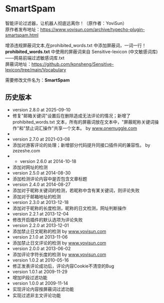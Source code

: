# SmartSpam
智能评论过滤器，让机器人彻底远离你！（原作者：YoviSun）<br>
原作者发布地址：https://www.yovisun.com/archive/typecho-plugin-smartspam.html


增添违规屏蔽词文本,在prohibited_words.txt 中添加屏蔽词，一词一行！<br>
**prohibited_words.txt** 中使用的屏蔽词来自 Sensitive-lexicon (中文敏感词库)——网易前端过滤敏感词库.txt<br>
屏蔽词地址：https://github.com/konsheng/Sensitive-lexicon/tree/main/Vocabulary

需要修改文件名为：**SmartSpam**

## 历史版本

 * version 2.8.0 at 2025-09-10
 * 修复"邮箱关键词"设置后在删除造成无法评论的情况；新增了 prohibited_words.txt 文本，所有的屏蔽词放在文本中，"屏蔽昵称关键词操作"和"禁止词汇操作"共享一个文本。 by www.onemuggle.com 
 * 
 * version 2.7.0 at 2021-03-08
 * 添加对游客评论的处理；新增部分代码提升同接口插件间的兼容性。 by zezeshe.com
 * * version 2.6.0 at 2014-10-18
 * 添加对网址的检测
 * version 2.5.0 at 2014-08-30
 * 添加检测评论内容中是否包含文章标题
 * version 2.4.0 at 2014-08-27
 * 添加对于昵称关键词的检测，若昵称中含有某关键词，则评论失败
 * 添加对于邮箱地址的检测
 * version 2.3.0 at 2013-12-18
 * 添加对于昵称的长度检测，昵称的日文检测，网址判断操作
 * version 2.2.1 at 2013-12-04
 * 修改开启插件的默认选项为评论失败
 * version 2.2.0 at 2013-12-01
 * 添加禁止日文昵称的检测 by www.yovisun.com
 * version 2.1.0 at 2013-11-06
 * 添加禁止日文评论的检测 by www.yovisun.com
 * version 2.0.0 at 2013-06-02
 * 添加评论字符长度的检测 by www.yovisun.com
 * version 1.0.2 at 2010-05-16
 * 修正发表评论成功后，评论内容Cookie不清空的Bug
 * version 1.0.1 at 2009-11-29
 * 增加IP段过滤功能
 * version 1.0.0 at 2009-11-14
 * 实现评论内容按屏蔽词过滤功能
 * 实现过滤非主文评论功能
